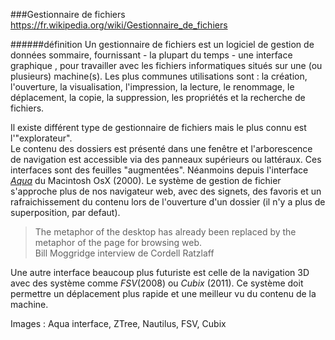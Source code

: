 ###Gestionnaire de fichiers
<https://fr.wikipedia.org/wiki/Gestionnaire_de_fichiers>

######définition
Un gestionnaire de fichiers est un logiciel de gestion de données sommaire, fournissant - la plupart du temps - une interface graphique , pour travailler avec les fichiers informatiques situés sur une (ou plusieurs) machine(s). Les plus communes utilisations sont : la création, l'ouverture, la visualisation, l'impression, la lecture, le renommage, le déplacement, la copie, la suppression, les propriétés et la recherche de fichiers.  

Il existe différent type de gestionnaire de fichiers mais le plus connu est l'"explorateur".  
Le contenu des dossiers est présenté dans une fenêtre et l'arborescence de navigation est accessible via des panneaux supérieurs ou lattéraux. Ces interfaces sont des feuilles "augmentées". Néanmoins depuis l'interface [_Aqua_](https://www.youtube.com/watch?v=uGMQLfi0kGc) du Macintosh OsX (2000). Le système de gestion de fichier s'approche plus de nos navigateur web, avec des signets, des favoris et un rafraichissement du contenu lors de l'ouverture d'un dossier (il n'y a plus de superposition, par defaut).

> The metaphor of the desktop has already been replaced by the metaphor of the page for browsing web.  
Bill Moggridge interview de Cordell Ratzlaff  

Une autre interface beaucoup plus futuriste est celle de la navigation 3D avec des système comme _FSV_(2008) ou _Cubix_ (2011). Ce système doit permettre un déplacement plus rapide et une meilleur vu du contenu de la machine.  

Images : Aqua interface, ZTree, Nautilus, FSV, Cubix
